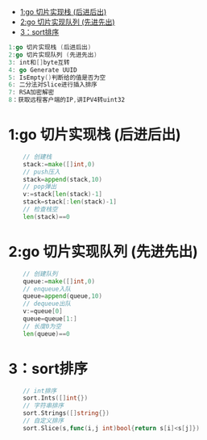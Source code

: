 - [1:go 切片实现栈 (后进后出)](#1go-切片实现栈-后进后出)
- [2:go 切片实现队列 (先进先出)](#2go-切片实现队列-先进先出)
- [3：sort排序](#3sort排序)

```go
1:go 切片实现栈 (后进后出)
2:go 切片实现队列 (先进先出)
3: int和[]byte互转
4: go Generate UUID
5: IsEmpty()判断给的值是否为空
6: 二分法对Slice进行插入排序
7: RSA加密解密
8：获取远程客户端的IP,讲IPV4转uint32
```
# 1:go 切片实现栈 (后进后出)
```go
    // 创建栈
    stack:=make([]int,0)
    // push压入
    stack=append(stack,10)
    // pop弹出
    v:=stack[len(stack)-1]
    stack=stack[:len(stack)-1]
    // 检查栈空
    len(stack)==0
```
# 2:go 切片实现队列 (先进先出)
```go
    // 创建队列
    queue:=make([]int,0)
    // enqueue入队
    queue=append(queue,10)
    // dequeue出队
    v:=queue[0]
    queue=queue[1:]
    // 长度0为空
    len(queue)==0
```

# 3：sort排序
```go
    // int排序
    sort.Ints([]int{})
    // 字符串排序
    sort.Strings([]string{})
    // 自定义排序
    sort.Slice(s,func(i,j int)bool{return s[i]<s[j]})
```
